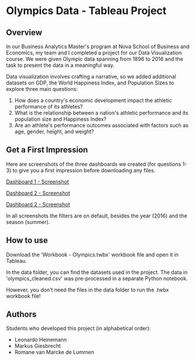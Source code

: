 # Olympics Data - Tableau Project

## Overview
In our Business Analytics Master's program at Nova School of Business and Economics, my team and I completed a project for our Data Visualization course. We were given Olympic data spanning from 1896 to 2016 and the task to present the data in a meaningful way. 

Data visualization involves crafting a narrative, so we added additional datasets on GDP, the World Happiness Index, and Population Sizes to explore three main questions:

1. How does a country's economic development impact the athletic performance of its athletes?
2. What is the relationship between a nation's athletic performance and its population size and Happiness Index?
3. Are an athlete's performance outcomes associated with factors such as age, gender, height, and weight?


## Get a First Impression 

Here are screenshots of the three dashboards we created (for questions 1-3) to give you a first impression before downloading any files.


[Dashboard 1 - Screenshot](additionalContent/Dashboard1.png)

[Dashboard 2 - Screenshot](additionalContent/Dashboard2.png)

[Dashboard 2 - Screenshot](additionalContent/Dashboard3.png)

In all screenshots the filters are on default, besides the year (2016) and the season (summer).

## How to use

Download the 'Workbook - Olympics.twbx' workbook file and open it in Tableau.

In the data folder, you can find the datasets used in the project. The data in 'olympics_cleaned.csv' was pre-processed in a separate Python notebook.

However, you don’t need the files in the data folder to run the .twbx workbook file!

## Authors
Students who developed this project (in alphabetical order):
- Leonardo Heinemann
- Markus Giesbrecht
- Romane van Marcke de Lummen 
